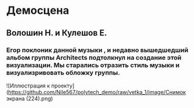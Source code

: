 # Демосцена
## Волошин Н. и Кулешов Е.
### Егор поклоник данной музыки , и недавно вышедшедший альбом группы Architects подтолкнул на создание этой визуализации. Мы старались отразить  стиль музыки и визуализривовать обложку группы.
![Иллюстрация к проекту](https://github.com/Nile567/polytech_demo/raw/vetka_1/image/Снимок экрана (224).png)
